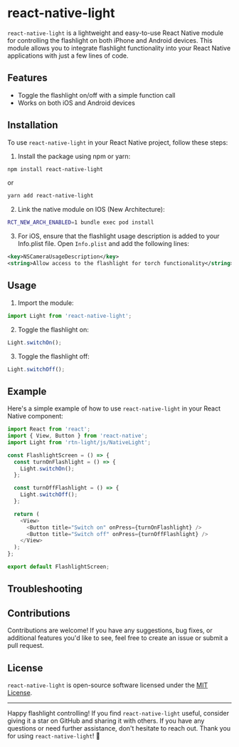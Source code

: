 # react-native-light

`react-native-light` is a lightweight and easy-to-use React Native module for controlling the flashlight on both iPhone and Android devices. This module allows you to integrate flashlight functionality into your React Native applications with just a few lines of code.

## Features

- Toggle the flashlight on/off with a simple function call
- Works on both iOS and Android devices

## Installation

To use `react-native-light` in your React Native project, follow these steps:

1. Install the package using npm or yarn:

```bash
npm install react-native-light
```

or

```bash
yarn add react-native-light
```

2. Link the native module on IOS (New Architecture):

```bash
RCT_NEW_ARCH_ENABLED=1 bundle exec pod install
```

3. For iOS, ensure that the flashlight usage description is added to your Info.plist file. Open `Info.plist` and add the following lines:

```xml
<key>NSCameraUsageDescription</key>
<string>Allow access to the flashlight for torch functionality</string>
```

## Usage

1. Import the module:

```javascript
import Light from 'react-native-light';
```

2. Toggle the flashlight on:

```javascript
Light.switchOn();
```

3. Toggle the flashlight off:

```javascript
Light.switchOff();
```

## Example

Here's a simple example of how to use `react-native-light` in your React Native component:

```javascript
import React from 'react';
import { View, Button } from 'react-native';
import Light from 'rtn-light/js/NativeLight';

const FlashlightScreen = () => {
  const turnOnFlashlight = () => {
    Light.switchOn();
  };

  const turnOffFlashlight = () => {
    Light.switchOff();
  };

  return (
    <View>
      <Button title="Switch on" onPress={turnOnFlashlight} />
      <Button title="Switch off" onPress={turnOffFlashlight} />
    </View>
  );
};

export default FlashlightScreen;
```

## Troubleshooting

## Contributions

Contributions are welcome! If you have any suggestions, bug fixes, or additional features you'd like to see, feel free to create an issue or submit a pull request.

## License

`react-native-light` is open-source software licensed under the [MIT License](https://opensource.org/licenses/MIT).

---

Happy flashlight controlling! If you find `react-native-light` useful, consider giving it a star on GitHub and sharing it with others. If you have any questions or need further assistance, don't hesitate to reach out. Thank you for using `react-native-light`! 🚀
